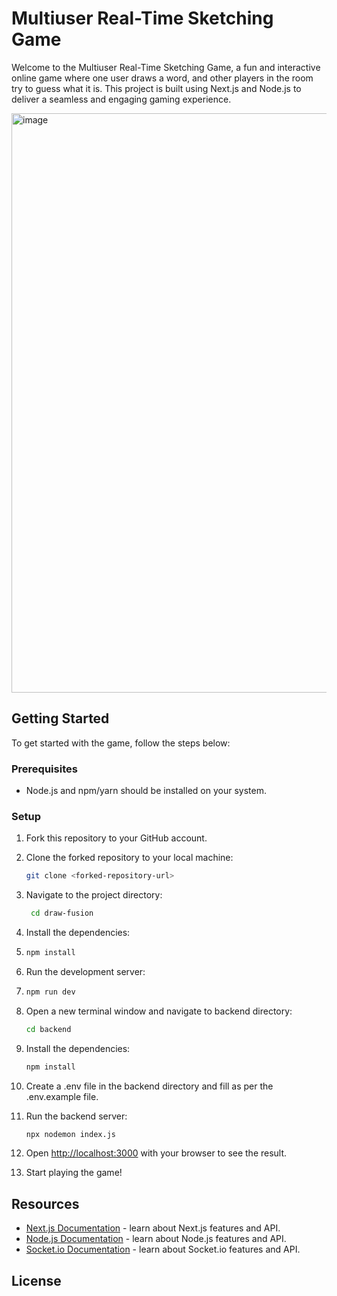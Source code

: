 # Multiuser Real-Time Sketching Game

Welcome to the Multiuser Real-Time Sketching Game, a fun and interactive online game where one user draws a word, and other players in the room try to guess what it is. This project is built using Next.js and Node.js to deliver a seamless and engaging gaming experience.

<img width="927" alt="image" src="https://github.com/iampranavdhar/draw-fusion/assets/73348574/b72220db-be65-4c78-9a84-e7ca50094580">

## Getting Started

To get started with the game, follow the steps below:

### Prerequisites

- Node.js and npm/yarn should be installed on your system.

### Setup

1. Fork this repository to your GitHub account.
2. Clone the forked repository to your local machine:

   ```bash
   git clone <forked-repository-url>
   ```

3. Navigate to the project directory:

   ```bash
    cd draw-fusion
   ```

4. Install the dependencies:
5. ```bash
   npm install
   ```
6. Run the development server:
7. ```bash
   npm run dev
   ```
8. Open a new terminal window and navigate to backend directory:
   ```bash
   cd backend
   ```
9. Install the dependencies:
   ```bash
   npm install
   ```
10. Create a .env file in the backend directory and fill as per the .env.example file.
11. Run the backend server:

    ```bash
    npx nodemon index.js
    ```

12. Open [http://localhost:3000](http://localhost:3000) with your browser to see the result.
13. Start playing the game!

## Resources

- [Next.js Documentation](https://nextjs.org/docs) - learn about Next.js features and API.
- [Node.js Documentation](https://nodejs.org/en/docs/) - learn about Node.js features and API.
- [Socket.io Documentation](https://socket.io/docs/v4) - learn about Socket.io features and API.

## License
